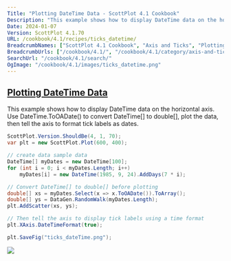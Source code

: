 ```yaml
---
Title: "Plotting DateTime Data - ScottPlot 4.1 Cookbook"
Description: "This example shows how to display DateTime data on the horizontal axis. Use DateTime.ToOADate() to convert DateTime[] to double[], plot the data,  then tell the axis to format tick labels as dates."
Date: 2024-01-07
Version: ScottPlot 4.1.70
URL: /cookbook/4.1/recipes/ticks_datetime/
BreadcrumbNames: ["ScottPlot 4.1 Cookbook", "Axis and Ticks", "Plotting DateTime Data"]
BreadcrumbUrls: ["/cookbook/4.1/", "/cookbook/4.1/category/axis-and-ticks", "/cookbook/4.1/recipes/ticks_datetime/"]
SearchUrl: "/cookbook/4.1/search/"
OgImage: "/cookbook/4.1/images/ticks_datetime.png"
---
```


<h2><a id='plotting-datetime-data' href='/cookbook/4.1/recipes/ticks_datetime/'>Plotting DateTime Data</a></h2>

This example shows how to display DateTime data on the horizontal axis. Use DateTime.ToOADate() to convert DateTime[] to double[], plot the data,  then tell the axis to format tick labels as dates.

```cs
ScottPlot.Version.ShouldBe(4, 1, 70);
var plt = new ScottPlot.Plot(600, 400);

// create data sample data
DateTime[] myDates = new DateTime[100];
for (int i = 0; i < myDates.Length; i++)
    myDates[i] = new DateTime(1985, 9, 24).AddDays(7 * i);

// Convert DateTime[] to double[] before plotting
double[] xs = myDates.Select(x => x.ToOADate()).ToArray();
double[] ys = DataGen.RandomWalk(myDates.Length);
plt.AddScatter(xs, ys);

// Then tell the axis to display tick labels using a time format
plt.XAxis.DateTimeFormat(true);

plt.SaveFig("ticks_dateTime.png");
```

<img src='../../images/ticks_datetime.png' class='d-block mx-auto my-5' />


